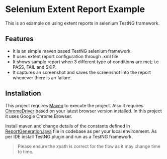 # Selenium Extent Report Example
This is an example on using extent reports in selenium TestNG framework. 

## Features

- It is an simple maven based TestNG selenium framework. 
- It uses extent report configuration through .xml file.
- It shows sample report when 3 different type of conditions are met; i.e PASS, FAIL and SKIP.
- It captures an screenshot and saves the screenshot into the report whenever there is an failure.


## Installation

This project requires [Maven](https://maven.apache.org/) to execute the project.
Also it requires [ChromeDriver](https://chromedriver.chromium.org/) based on your latest browser version installed. In this project it uses Google Chrome Browser. 

Install maven and change details of the constants defined in [ReportGeneration.java](https://github.com/vernekarakshata/extent-report-example/blob/master/src/com/framework/com/tests/ReportGeneration.java) file in codebase as per your local environment.
As per IDE install TestNG plugin and run as a TestNG framework. 

> Please ensure the xpath is correct for the flow as it may change time to time.
